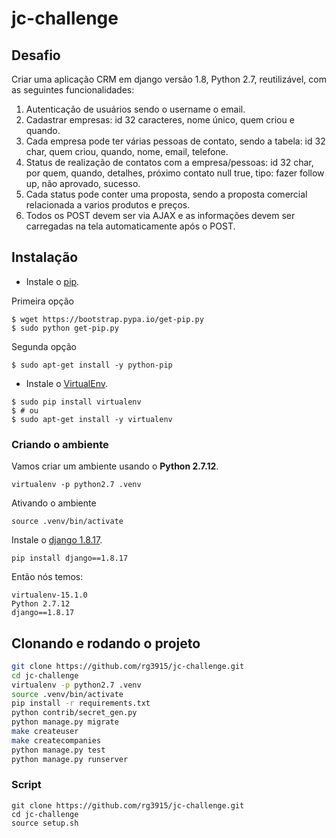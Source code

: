# jc-challenge

## Desafio

Criar uma aplicação CRM em django versão 1.8, Python 2.7, reutilizável, com as seguintes funcionalidades:

1. Autenticação de usuários sendo o username o email.
2. Cadastrar empresas: id 32 caracteres, nome único, quem criou e quando.
3. Cada empresa pode ter várias pessoas de contato, sendo a tabela: id 32 char, quem criou, quando, nome, email, telefone.
4. Status de realização de contatos com a empresa/pessoas: id 32 char, por quem, quando, detalhes, próximo contato null true, tipo: fazer follow up, não aprovado, sucesso.
5. Cada status pode conter uma proposta, sendo a proposta comercial relacionada a varios produtos e preços. 
6. Todos os POST devem ser via AJAX e as informações devem ser carregadas na tela automaticamente após o POST.

## Instalação

* Instale o [pip][0].

Primeira opção

```
$ wget https://bootstrap.pypa.io/get-pip.py
$ sudo python get-pip.py
```

Segunda opção

```
$ sudo apt-get install -y python-pip
```

* Instale o [VirtualEnv][1].

```
$ sudo pip install virtualenv
$ # ou
$ sudo apt-get install -y virtualenv
```

### Criando o ambiente

Vamos criar um ambiente usando o **Python 2.7.12**.

```
virtualenv -p python2.7 .venv
```

Ativando o ambiente

```
source .venv/bin/activate
```

Instale o [django 1.8.17][2].

```
pip install django==1.8.17
```

Então nós temos:

```
virtualenv-15.1.0
Python 2.7.12
django==1.8.17
```

## Clonando e rodando o projeto

```bash
git clone https://github.com/rg3915/jc-challenge.git
cd jc-challenge
virtualenv -p python2.7 .venv
source .venv/bin/activate
pip install -r requirements.txt
python contrib/secret_gen.py
python manage.py migrate
make createuser
make createcompanies
python manage.py test
python manage.py runserver
```

### Script

```
git clone https://github.com/rg3915/jc-challenge.git
cd jc-challenge
source setup.sh
```

[0]: http://pip.readthedocs.org/en/latest/
[1]: https://virtualenv.pypa.io/en/latest/
[2]: https://www.djangoproject.com/download/
